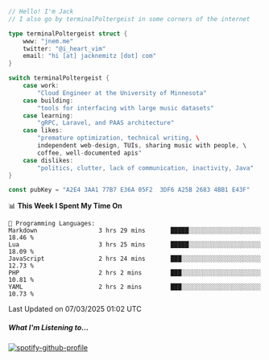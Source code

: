 ```go
// Hello! I'm Jack
// I also go by terminalPoltergeist in some corners of the internet

type terminalPoltergeist struct {
    www: "jnem.me"
    twitter: "@i_heart_vim"
    email: "hi [at] jacknemitz [dot] com"
}

switch terminalPoltergeist {
    case work:
        "Cloud Engineer at the University of Minnesota"
    case building:
        "tools for interfacing with large music datasets"
    case learning:
        "gRPC, Laravel, and PAAS architecture"
    case likes:
        "premature optimization, technical writing, \
        independent web-design, TUIs, sharing music with people, \
        coffee, well-documented apis"
    case dislikes:
        "politics, clutter, lack of communication, inactivity, Java"
}

const pubKey = "A2E4 3AA1 77B7 E36A 05F2  3DF6 A25B 2683 4BB1 E43F"
```

<!--START_SECTION:waka-->
📊 **This Week I Spent My Time On** 

```text
💬 Programming Languages: 
Markdown                 3 hrs 29 mins       █████░░░░░░░░░░░░░░░░░░░░   18.46 % 
Lua                      3 hrs 25 mins       █████░░░░░░░░░░░░░░░░░░░░   18.09 % 
JavaScript               2 hrs 24 mins       ███░░░░░░░░░░░░░░░░░░░░░░   12.73 % 
PHP                      2 hrs 2 mins        ███░░░░░░░░░░░░░░░░░░░░░░   10.81 % 
YAML                     2 hrs 2 mins        ███░░░░░░░░░░░░░░░░░░░░░░   10.73 % 
```


 Last Updated on 07/03/2025 01:02 UTC
<!--END_SECTION:waka-->

##### What I'm Listening to...

[![spotify-github-profile](https://jnem.me/listening-item?maxAge=2592000)](https://jnem.me/listening)
